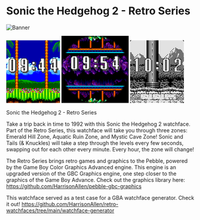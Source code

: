 # Sonic the Hedgehog 2 - Retro Series

![Banner](appstore/Banner.png)

![Basalt](appstore/basalt/Basalt.gif) ![Chalk](appstore/chalk/Chalk.gif) ![Diorite](appstore/diorite/Diorite.gif)

Sonic the Hedgehog 2 - Retro Series

Take a trip back in time to 1992 with this Sonic the Hedgehog 2 watchface. Part of the Retro Series, this watchface will take you through three zones: Emerald Hill Zone, Aquatic Ruin Zone, and Mystic Cave Zone! Sonic and Tails (& Knuckles) will take a step through the levels every few seconds, swapping out for each other every minute. Every hour, the zone will change!

The Retro Series brings retro games and graphics to the Pebble, powered by the Game Boy Color Graphics Advanced engine. This engine is an upgraded version of the GBC Graphics engine, one step closer to the graphics of the Game Boy Advance. Check out the graphics library here: https://github.com/HarrisonAllen/pebble-gbc-graphics

This watchface served as a test case for a GBA watchface generator. Check it out! https://github.com/HarrisonAllen/retro-watchfaces/tree/main/watchface-generator
